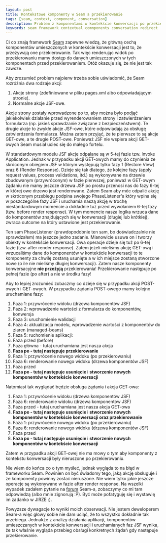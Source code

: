 ```yaml
---
layout: post
title: Kontekstowe komponenty w Seam a przekierowanie
tags: [seam, context, component, conversation]
description: Problem z komponentami w kontekście konwersacji po przekierowaniu w Seam Framework.
keywords: seam framework contextual comnponents conversation redirect
---
```

Ci co znają framework <a href="http://www.seamframework.org/">Seam</a> zapewne wiedzą, że główną cechą komponentów umieszczonych w kontekście konwersacji jest to, że przeżywają one przekierowanie. Tak więc renderując widok po przekierowaniu mamy dostęp do danych umieszczonych w tych komponentach przed przekierowaniem. Otóż okazuje się, że nie jest tak zawsze.

Aby zrozumieć problem najpierw trzeba sobie uświadomić, że Seam rozróżnia dwa rodzaje akcji:

1. Akcje strony (zdefiniowane w pliku pages.xml albo odpowiadającym stronie).
1. Normalne akcje JSF-owe.

Akcje strony zostały wprowadzone po to, aby można było podjąć jakiekolwiek działanie przed wyrenderowaniem strony i zatwierdzeniem formularza (np. jakieś sprawdzanie związane z bezpieczeństwem). Te drugie akcje to zwykłe akcje JSF-owe, które odpowiadają za obsługę zatwierdzenia formularza. Można zatem przyjąć, że te pierwsze to są akcje GET-owe, a te drugie POST-owe. Ponieważ JSF nie wspiera akcji GET-owych Seam musiał uciec się do małego fortelu.

W standardowym modelu JSF akcje odpalane są w 5-tej fazie tzw. Invoke Application. Jednak w przypadku akcji GET-owych mamy do czynienia ze skróconym obiegiem JSF w którym występują tylko fazy 1 (Restore View) oraz 6 (Render Response). Dzieje się tak dlatego, że kolejne fazy (apply request values, process validations, itd.) są wykonywane na drzewie zbudowanym (przywróconym) w fazie pierwszej, ponieważ w GET-owym żądaniu nie mamy jeszcze drzewa JSF po prostu przenosi nas do fazy 6-tej w której owe drzewo jest renderowane. Zatem Seam aby móc odpalić akcję w skróconym przebiegu podpina swojego PhaseListener'a który wpina się w poszczególne fazy JSF i uruchamia naszą akcję w trochę niestandardowym momencie a dokładnie tuż przed wywołaniem 6-tej fazy (tzw. before render response). W tym momencie nasza logika wrzuca dane do komponentów znajdujących się w konwersacji (długiej lub krótkiej), zwraca outcome na który ustawione jest przekierowanie.

Ten sam PhaseListener (prawdopodobnie ten sam, bo doświadczalnie nie sprawdzałem) ma jeszcze jedno zadanie. Mianowicie usuwa on i tworzy obiekty w kontekście konwersacji. Owa operacje dzieje się tuż po 6-tej fazie (tzw. after render response). Zatem jeżeli mieliśmy akcję GET-ową i wrzucaliśmy dane do komponentów w kontekście konwersacji to te komponenty za chwilę zostaną usunięte a w ich miejsce zostaną stworzone nowe (o ile nie mieliśmy długiej konwersacji). Zatem nasze komponenty konwersacyjne **nie przeżyją** przekierowania! Przekierowanie następuje po pełnej fazie (po after) a nie w środku fazy!

Aby to lepiej zrozumieć zobaczmy co dzieje się w przypadku akcji POST-owych i GET-owych. W przypadku żądania POST-owego mamy kolejno uruchamiane fazy:

1. Faza 1: przywrócenie widoku (drzewa komponentów JSF)
1. Faza 2: wprowadzenie wartości z formularza do komponentów, konwersja
1. Faza 3: uruchomienie walidacji
1. Faza 4: aktualizacja modelu, wprowadzenie wartości z komponentów do ziaren (managed-beans)
1. Faza 5: ruchomienie aplikacji:
  1. Faza przed (before)
  1. Faza główna - tutaj uruchamiana jest nasza akcja
  1. **Faza po - tutaj następuje przekierowanie**
1. Faza 1: przywrócenie nowego widoku (po przekierowaniu)
1. Faza 6: renderowanie nowego widoku (drzewa komponentów JSF)
  1. Faza przed
  1. **Faza po - tutaj następuje usunięcie i stworzenie nowych komponentów w kontekście konwersacji**

Natomiast tak wyglądać będzie obsługa żądania i akcja GET-owa:

1. Faza 1: przywrócenie widoku (drzewa komponentów JSF)
1. Faza 6: renderowanie widoku (drzewa komponentów JSF)
  1. Faza przed - tutaj uruchamiana jest nasza akcja GET-owa
  1. **Faza po - tutaj następuje usunięcie i stworzenie nowych komponentów w kontekście konwersacji oraz przekierowanie**
1. Faza 1: przywrócenie nowego widoku (po przekierowaniu)
1. Faza 6: renderowanie nowego widoku (drzewa komponentów JSF)
  1. Faza przed
  1. **Faza po - tutaj następuje usunięcie i stworzenie nowych komponentów w kontekście konwersacji**

Zatem w przypadku akcji GET-owej nie ma mowy o tym aby komponenty  z kontekstu konwersacji były nieruszone po przekierowaniu.

Nie wiem do końca co o tym myśleć, jednak wygląda to na błąd w frameworku Seam. Powinien on być świadomy tego, jaką akcję obsługuje i że komponenty powinny zostać nieruszone. Nie wiem tylko jakie jeszcze operacje są wykonywane w fazie after render response. Na wszelki wypadek zadałem pytanie na <a href="http://www.seamframework.org/Community/CreatingNewConversationAfterTheRedirectFromPageAction">forum</a> Seam-a, zobaczymy co mi tam odpowiedzą (albo mnie zignorują :P). Być może pofatyguję się i wystawię im zadanko w JIRZE :).

Powyższe dywagacje to wyniki moich obserwacji. Nie jestem deweloperem Seam-a więc głowy sobie nie dam uciąć, że to wszystko dokładnie tak przebiega. Jednakże z analizy działania aplikacji, komponentów umieszczanych w kontekście konwersacji i uruchamianych faz JSF wynika, że tak właśnie wygląda przebieg obsługi konkretnych żądań gdy następuje przekierowanie.